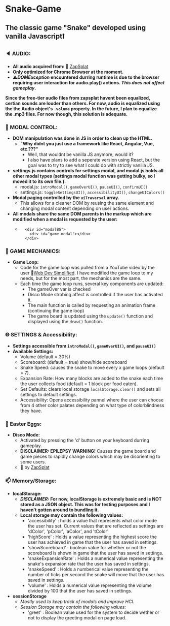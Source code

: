 # Snake-Game

## The classic game "Snake" developed using vanilla Javascript:exclamation:


### **:speaker: AUDIO:**
  - **All audio acquired from: :link:** [ZapSplat](https://www.zapsplat.com/)
  - **Only optimized for Chrome Browser at the moment.**
  - **:warning:_DOMException_ encountered durring runtime is due to the browser requiring user interaction for audio.play() actions. _This does not affect gameplay_.**

  **Since the free-tier audio files from zapsplat havent been equalized, certian sounds are louder than others. 
For now, audio is equalized using the the Audio object's `.volume` property. In the future, I plan to equalize the .mp3 files. For now though, this solution is adequate.**


### **:black_square_button: MODAL CONTROL:**

  - **DOM manipulation was done in JS in order to clean up the HTML.**
      - **"Why didnt you just use a framework like React, Angular, Vue, etc.???"**
          - Well, that wouldnt be vanilla JS anymore, would it?
          - I also have plans to add a seperate version using React, but the goal was to try to see what I could do with strictly vanilla JS.
  - **settings.js contains controls for settings modal, and modal.js holds all other modal types (settings modal function was getting bulky, so I moved it to its own file.).**
     - modal.js: `introModal()`, `gameOverUI()`, `pauseUI()`, `confirmUI()`
     - settings.js: `toggleSettingsUI()`, `accessibilityUI()`, `changeUIColors()`
  - **Modal paging controlled by the `uiTraversal` array.**
      - This allows for a cleaner DOM by reusing the same element and changing modal content depending on user actions.
  - **All modals share the same DOM parents in the markup which are modified when a modal is requested by the user:**
      - ```
          <div id="modalBG"> 
            <div id="game-modal"></div> 
          </div>
        ```
      
      
### **:space_invader: GAME MECHANICS:**

  - **Game Loop:**
      - Code for the game loop was pulled from a YouTube video by the user :link:[Web Dev Simplified](https://www.youtube.com/channel/UCFbNIlppjAuEX4znoulh0Cw). I have modified the game loop to my needs, but for the most part, the mechanics are the same.
      - Each time the game loop runs, several key components are updated:
          - The gameOver var is checked 
          - Disco Mode strobing affect is controlled if the user has activated it.
          - The main function is called by requesting an animation frame (continuing the game loop)
          - The game board is updated using the `update()` function and displayed using the `draw()` function.



### **:globe_with_meridians: SETTINGS & Accessibility:**
  - **Settings accessible from `introModal()`, `gameOverUI()`, and `pauseUI()`**
  - **Available Settings:**
      - Volume (default = 30%)
      - Scoreboard: (default = true) show/hide scoreboard
      - Snake Speed: causes the snake to move every x game loops (default = 7).
      - Expansion Rate: How many blocks are added to the snake each time the user collects food (default = 1 block per food eaten).
      - Set Defaults: clears local storage `localStorage.clear()` and sets all settings to default settings.
      - Accessibility: Opens accessibility pannel where the user can choose from 4 other color palates depending on what type of colorblindness they have.


### **:gem: Easter Eggs:**

  - **Disco Mode:**
      - Activated by pressing the 'd' button on your keyboard durring gameplay. 
      - **DISCLAIMER: EPILEPSY WARNING!** Causes the game board and game pieces to rapidly change colors which may be disorienting to some users.
      - :musical_note: by [ZapSplat](https://www.zapsplat.com/)


### **:mailbox: Memory/Storage:**

  - **localStorage:**
      - **_DISCLAIMER:_ For now, localStorage is extremely basic and is NOT stored as a JSON object. This was for testing purposes and I haven't gotten around to bundling it.**
      - **Local storage may contain the following values:**
          - 'accessibility' : holds a value that represents what color mode the user has set. Current values that are reflected as settings are 'dColor', 'pColor', 'aColor', and 'tColor' 
          - 'highScore' : Holds a value representing the highest score the user has achieved in game that the user has saved in settings.
          - 'showScoreboard' : boolean value for whether or not the scoreboard is shown in game that the user has saved in settings.
          - 'snakeExpansionRate' : Holds a numerical value representing the snake's expansion rate that the user has saved in settings.
          - 'snakeSpeed' : Holds a numberical value representing the number of ticks per second the snake will move that the user has saved in settings.
          - 'volume' : Holds a numerical value representing the volume divided by 100 that the user has saved in settings.
  - **sessionStorage**
      - *Mostly used to keep track of modals and improve HCI.*
      - *Session Storage may contain the following values:*
        - 'greet' : Boolean value used for the system to decide wether or not to display the greeting modal on page load.






